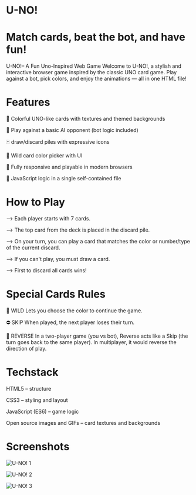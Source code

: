 # U-NO!

# Match cards, beat the bot, and have fun!
 U-NO!– A Fun Uno-Inspired Web Game
Welcome to U-NO!, a stylish and interactive browser game inspired by the classic UNO card game. Play against a bot, pick colors, and enjoy the animations — all in one HTML file!

# Features
🎴 Colorful UNO-like cards with textures and themed backgrounds

🤖 Play against a basic AI opponent (bot logic included)

🃏 draw/discard piles with expressive icons

🎨 Wild card color picker with UI

📱 Fully responsive and playable in modern browsers

🧠 JavaScript logic in a single self-contained file



# How to Play
--> Each player starts with 7 cards.

--> The top card from the deck is placed in the discard pile.

--> On your turn, you can play a card that matches the color or number/type of the current discard.

--> If you can't play, you must draw a card.

--> First to discard all cards wins!

# Special Cards Rules
🎨 WILD
Lets you choose the color to continue the game.

⛔ SKIP
When played, the next player loses their turn.

🔁 REVERSE
In a two-player game (you vs bot), Reverse acts like a Skip (the turn goes back to the same player).
In multiplayer, it would reverse the direction of play.


# Techstack
HTML5 – structure

CSS3 – styling and layout

JavaScript (ES6) – game logic

Open source images and GIFs – card textures and backgrounds

# Screenshots
![U-NO! 1](https://github.com/user-attachments/assets/38beecc5-0099-4999-a284-825c369b07d5)


![U-NO! 2](https://github.com/user-attachments/assets/0ce545a7-3412-431a-aa74-56f66824f030)


![U-NO! 3](https://github.com/user-attachments/assets/d1a23610-695d-4091-8dd5-ff809934569c)











